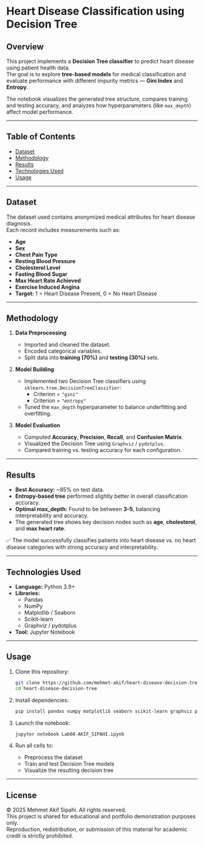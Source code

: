 # Heart Disease Classification using Decision Tree

## Overview

This project implements a **Decision Tree classifier** to predict heart disease using patient health data.  
The goal is to explore **tree-based models** for medical classification and evaluate performance with different impurity metrics — **Gini Index** and **Entropy**.

The notebook visualizes the generated tree structure, compares training and testing accuracy, and analyzes how hyperparameters (like `max_depth`) affect model performance.

---

## Table of Contents
- [Dataset](#dataset)
- [Methodology](#methodology)
- [Results](#results)
- [Technologies Used](#technologies-used)
- [Usage](#usage)

---

## Dataset

The dataset used contains anonymized medical attributes for heart disease diagnosis.  
Each record includes measurements such as:

- **Age**  
- **Sex**  
- **Chest Pain Type**  
- **Resting Blood Pressure**  
- **Cholesterol Level**  
- **Fasting Blood Sugar**  
- **Max Heart Rate Achieved**  
- **Exercise Induced Angina**  
- **Target:** 1 = Heart Disease Present, 0 = No Heart Disease

---

## Methodology

1. **Data Preprocessing**
   - Imported and cleaned the dataset.
   - Encoded categorical variables.
   - Split data into **training (70%)** and **testing (30%)** sets.

2. **Model Building**
   - Implemented two Decision Tree classifiers using `sklearn.tree.DecisionTreeClassifier`:
     - Criterion = `"gini"`  
     - Criterion = `"entropy"`
   - Tuned the `max_depth` hyperparameter to balance underfitting and overfitting.

3. **Model Evaluation**
   - Computed **Accuracy**, **Precision**, **Recall**, and **Confusion Matrix**.
   - Visualized the Decision Tree using `Graphviz` / `pydotplus`.
   - Compared training vs. testing accuracy for each configuration.

---

## Results

- **Best Accuracy:** ~85% on test data.  
- **Entropy-based tree** performed slightly better in overall classification accuracy.  
- **Optimal max_depth:** Found to be between **3–5**, balancing interpretability and accuracy.  
- The generated tree shows key decision nodes such as **age**, **cholesterol**, and **max heart rate**.

✅ The model successfully classifies patients into heart disease vs. no heart disease categories with strong accuracy and interpretability.

---

## Technologies Used

- **Language:** Python 3.9+  
- **Libraries:**
  - Pandas
  - NumPy
  - Matplotlib / Seaborn
  - Scikit-learn
  - Graphviz / pydotplus
- **Tool:** Jupyter Notebook

---

## Usage

1. Clone this repository:
   ```bash
   git clone https://github.com/mehmet-akif/heart-disease-decision-tree.git
   cd heart-disease-decision-tree
   ```

2. Install dependencies:
   ```bash
   pip install pandas numpy matplotlib seaborn scikit-learn graphviz pydotplus
   ```

3. Launch the notebook:
   ```bash
   jupyter notebook Lab08-AKIF_SIPAHI.ipynb
   ```

4. Run all cells to:
   - Preprocess the dataset  
   - Train and test Decision Tree models  
   - Visualize the resulting decision tree  


---


## License

© 2025 Mehmet Akif Sipahi. All rights reserved.  
This project is shared for educational and portfolio demonstration purposes only.  
Reproduction, redistribution, or submission of this material for academic credit is strictly prohibited.
